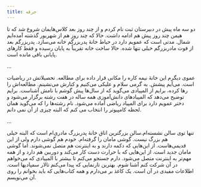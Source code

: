 ```yaml
---
title: جرقه
---
```


دو سه ماه پیش در دبیرستان ثبت نام کردم و از چند روز بعد کلاس‌هایمان شروع شد که تا هیمن چند روز پیش هم ادامه داشت. حالا که چند روز هم از شهریور گذشته آمده‌ایم شمال. مدتی است که عمویم دارد در حیاط خانهٔ پدربزرگم خانه می‌سازد. پدربزرگم بعد از فوت مادربزرگم خیلی تنها شده. حالا ساخت خانه تقریباً به پایان رسیده و فقط کارهای پایانی باقی مانده است.

…

عموی دیگرم این خانهٔ نیمه کاره را مکانی قرار داده برای مطالعه. تحصیلاتش در ریاضیات است. می‌آیم پیشش. به گرمی سلام و علیکی می‌کنیم و کنارش می‌نشینم. مطالعه‌اش را رها کرده، برایم از المپیادی می‌گوید که از سال‌ها پیش گوشم با نامش آشناست. برایم توضیح می‌دهد که المپیاد‌های دانش‌آموزی همه ساله در هفت رشته برگزار می‌شود و دختر عمویم دارد برای المپیاد ریاضی آماده می‌شود. نام رشته‌ها را که می‌گوید همان لحظه کامپیوتر را انتخاب می کنم که البته چیزی از آن نمی دانم.

…

تنها توی سالن نشسته‌ام.سالن بزرگترین اتاق خانهٔ پدربزرگ مادری‌ام است که البته خیلی هم بزرگ نیست. گوشی مامان را گرفته‌ام. خودم هم گوشی دارم ولی از این قدیمی‌هاست. از این‌هایی که دکمه دارند و به اینترنت هم متصل نمی‌شوند. اما گوشی مامان جدید است. از این‌هایی که با حرارت دست کار می‌کند و دوربین هم دارد و از همه مهم‌تر به اینترنت متصل می‌شود. دارم جستجو می‌کنم تا بیشتر با المپیادی که می‌خواهم در آن شرکت کنم آشنا شوم. بهترین تارنمایی که پیدا می‌کنم تالار سمپادیها است. اطلاعات مفیدی در آن است. یک کاغذ بر می‌دارم و همه کتاب‌هایی که باید بخوانم را روی آن می‌نویسم.
